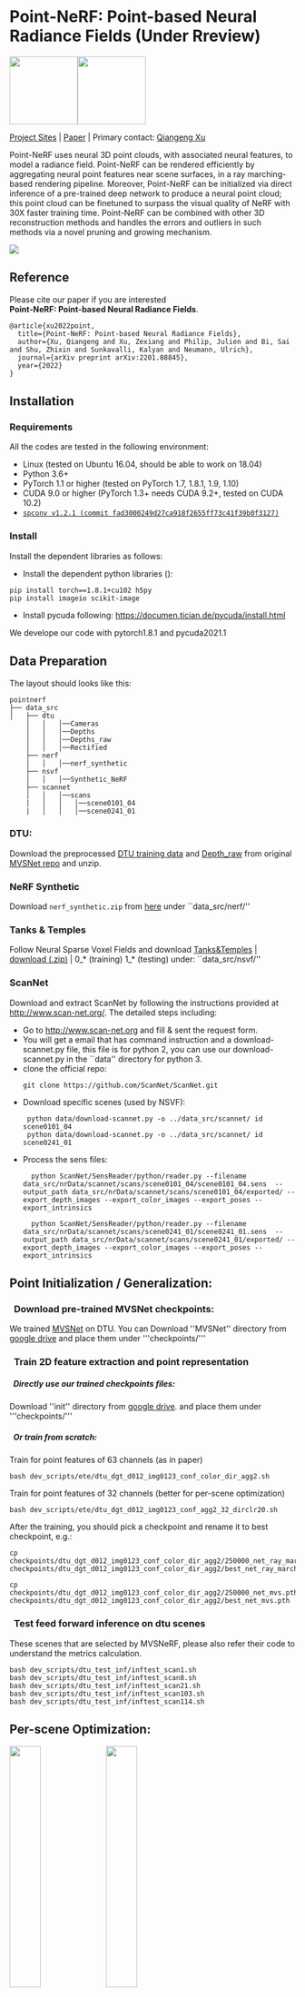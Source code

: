 # Point-NeRF: Point-based Neural Radiance Fields (Under Rreview)
<img src="./images/Adobe-Logos.png" width=120px /><img src="images/USC-Logos.png" width=120px />

[Project Sites](https://xharlie.github.io/projects/project_sites/pointnerf/index.html)
 | [Paper](https://arxiv.org/pdf/2201.08845.pdf) |
Primary contact: [Qiangeng Xu](https://xharlie.github.io/)

Point-NeRF uses neural 3D point clouds, with associated neural features, to model a radiance field. Point-NeRF can be rendered efficiently by aggregating neural point features near scene surfaces, in a ray marching-based rendering pipeline. Moreover, Point-NeRF can be initialized via direct inference of a pre-trained deep network to produce a neural point cloud; this point cloud can be finetuned to surpass the visual quality of NeRF with 30X faster training time. Point-NeRF can be combined with other 3D reconstruction methods and handles the errors and outliers in such methods via a novel pruning and growing mechanism.

<img src="./images/pipeline.png" />

## Reference
Please cite our paper if you are interested   
 <strong>Point-NeRF: Point-based Neural Radiance Fields</strong>.  &nbsp;&nbsp;&nbsp; 
```
@article{xu2022point,
  title={Point-NeRF: Point-based Neural Radiance Fields},
  author={Xu, Qiangeng and Xu, Zexiang and Philip, Julien and Bi, Sai and Shu, Zhixin and Sunkavalli, Kalyan and Neumann, Ulrich},
  journal={arXiv preprint arXiv:2201.08845},
  year={2022}
}
```




## Installation

### Requirements
All the codes are tested in the following environment:
* Linux (tested on Ubuntu 16.04, should be able to work on 18.04)
* Python 3.6+
* PyTorch 1.1 or higher (tested on PyTorch 1.7, 1.8.1, 1.9, 1.10)
* CUDA 9.0 or higher (PyTorch 1.3+ needs CUDA 9.2+, tested on CUDA 10.2)
* [`spconv v1.2.1 (commit fad3000249d27ca918f2655ff73c41f39b0f3127)`](https://github.com/traveller59/spconv/commit/fad3000249d27ca918f2655ff73c41f39b0f3127)


### Install
Install the dependent libraries as follows:

* Install the dependent python libraries (): 
```
pip install torch==1.8.1+cu102 h5py
pip install imageio scikit-image
```
* Install pycuda following:
https://documen.tician.de/pycuda/install.html 

We develope our code with pytorch1.8.1 and pycuda2021.1

## Data Preparation

The layout should looks like this:  
```
pointnerf
├── data_src
│   ├── dtu
    │   │   │──Cameras
    │   │   │──Depths
    │   │   │──Depths_raw
    │   │   │──Rectified
    ├── nerf
    │   │   │──nerf_synthetic
    ├── nsvf
    │   │   │──Synthetic_NeRF
    ├── scannet
    │   │   │──scans 
    |   │   │   │──scene0101_04
    |   │   │   │──scene0241_01
```

### DTU:
Download the preprocessed [DTU training data](https://drive.google.com/file/d/1eDjh-_bxKKnEuz5h-HXS7EDJn59clx6V/view)
and [Depth_raw](https://virutalbuy-public.oss-cn-hangzhou.aliyuncs.com/share/cascade-stereo/CasMVSNet/dtu_data/dtu_train_hr/Depths_raw.zip) from original [MVSNet repo](https://github.com/YoYo000/MVSNet)
and unzip. 


### NeRF Synthetic
Download `nerf_synthetic.zip` from [here](https://drive.google.com/drive/folders/128yBriW1IG_3NJ5Rp7APSTZsJqdJdfc1) under ``data_src/nerf/''


### Tanks & Temples
Follow Neural Sparse Voxel Fields and download [Tanks&Temples](https://www.tanksandtemples.org/) | [download (.zip)](https://dl.fbaipublicfiles.com/nsvf/dataset/TanksAndTemple.zip) | 0_\* (training) 1_\* (testing) under:
``data_src/nsvf/''

### ScanNet
Download and extract ScanNet by following the instructions provided at http://www.scan-net.org/. The detailed steps including:
* Go to http://www.scan-net.org and fill & sent the request form.
* You will get a email that has command instruction and a download-scannet.py file, this file is for python 2, you can use our download-scannet.py in the ``data'' directory for python 3.
* clone the official repo:
    ```
    git clone https://github.com/ScanNet/ScanNet.git
    ```
* Download specific scenes (used by NSVF):
  ```
   python data/download-scannet.py -o ../data_src/scannet/ id scene0101_04 
   python data/download-scannet.py -o ../data_src/scannet/ id scene0241_01
  ```
* Process the sens files:
  ```
    python ScanNet/SensReader/python/reader.py --filename data_src/nrData/scannet/scans/scene0101_04/scene0101_04.sens  --output_path data_src/nrData/scannet/scans/scene0101_04/exported/ --export_depth_images --export_color_images --export_poses --export_intrinsics
    
    python ScanNet/SensReader/python/reader.py --filename data_src/nrData/scannet/scans/scene0241_01/scene0241_01.sens  --output_path data_src/nrData/scannet/scans/scene0241_01/exported/ --export_depth_images --export_color_images --export_poses --export_intrinsics
  ```

## Point Initialization / Generalization:
### &nbsp; Download pre-trained MVSNet checkpoints:
We trained [MVSNet](https://github.com/xy-guo/MVSNet_pytorch) on DTU. You can Download ''MVSNet'' directory from 
[google drive](https://drive.google.com/drive/folders/1xk1GhDhgPk1MrlX8ncfBz5hNMvSa9vS6?usp=sharing)
and place them under '''checkpoints/'''

### &nbsp;  Train 2D feature extraction and point representation
#####  &nbsp; Directly use our trained checkpoints files:
Download ''init'' directory from 
[google drive](https://drive.google.com/drive/folders/1xk1GhDhgPk1MrlX8ncfBz5hNMvSa9vS6?usp=sharing).
and place them under '''checkpoints/'''

##### &nbsp; Or train from scratch:
Train for point features of 63 channels (as in paper) 
```
bash dev_scripts/ete/dtu_dgt_d012_img0123_conf_color_dir_agg2.sh
```
Train for point features of 32 channels (better for per-scene optimization)
```
bash dev_scripts/ete/dtu_dgt_d012_img0123_conf_agg2_32_dirclr20.sh
```
After the training, you should pick a checkpoint and rename it to best checkpoint, e.g.:
```
cp checkpoints/dtu_dgt_d012_img0123_conf_color_dir_agg2/250000_net_ray_marching.pth  checkpoints/dtu_dgt_d012_img0123_conf_color_dir_agg2/best_net_ray_marching.pth

cp checkpoints/dtu_dgt_d012_img0123_conf_color_dir_agg2/250000_net_mvs.pth  checkpoints/dtu_dgt_d012_img0123_conf_color_dir_agg2/best_net_mvs.pth
```
### &nbsp; Test feed forward inference on dtu scenes 
These scenes that are selected by MVSNeRF, please also refer their code to understand the metrics calculation.
```
bash dev_scripts/dtu_test_inf/inftest_scan1.sh
bash dev_scripts/dtu_test_inf/inftest_scan8.sh
bash dev_scripts/dtu_test_inf/inftest_scan21.sh
bash dev_scripts/dtu_test_inf/inftest_scan103.sh
bash dev_scripts/dtu_test_inf/inftest_scan114.sh
```

## Per-scene Optimization:
<img src="https://github.com/Xharlie/xharlie.github.io/raw/master/projects/project_sites/pointnerf/vid/ficus.gif" width="33%" />
<img src="https://github.com/Xharlie/xharlie.github.io/raw/master/projects/project_sites/pointnerf/vid/scene101.gif" width="33%" />
<img src="https://github.com/Xharlie/xharlie.github.io/raw/master/projects/project_sites/pointnerf/vid/truck.gif" width="33%" />

### Download per-scene optimized Point-NeRFs
 You can skip training and download the folders of ''nerfsynth'', ''tanksntemples'' and ''scannet'' here [google drive](https://drive.google.com/drive/folders/1xk1GhDhgPk1MrlX8ncfBz5hNMvSa9vS6?usp=sharing), and place them in ''checkpoints/''.

```
pointnerf
├── checkpoints
│   ├── init
    ├── MVSNet
    ├── nerfsynth
    ├── scannet
    ├── tanksntemples
```

In each scene, we provide initialized point features and network weights ''0_net_ray_marching.pth'', points and weights at 20K steps ''20000_net_ray_marching.pth'' and 200K steps ''200000_net_ray_marching.pth''

### Test the per-scene optimized Point-NeRFs
#### NeRF Synthetics
<details>
  <summary>test scripts</summary>
  
```
    bash dev_scripts/w_n360/chair_test.sh
    bash dev_scripts/w_n360/drums_test.sh
    bash dev_scripts/w_n360/ficus_test.sh
    bash dev_scripts/w_n360/hotdog_test.sh
    bash dev_scripts/w_n360/lego_test.sh
    bash dev_scripts/w_n360/materials_test.sh
    bash dev_scripts/w_n360/mic_test.sh
    bash dev_scripts/w_n360/ship_test.sh
```
</details>


#### ScanNet
<details>
  <summary>test scripts</summary>
  
```
    bash dev_scripts/w_scannet_etf/scane101_test.sh
    bash dev_scripts/w_scannet_etf/scane241_test.sh
```
</details>

#### Tanks & Temples
<details>
  <summary>test scripts</summary>

```
    bash dev_scripts/w_tt_ft/barn_test.sh
    bash dev_scripts/w_tt_ft/caterpillar_test.sh
    bash dev_scripts/w_tt_ft/family_test.sh
    bash dev_scripts/w_tt_ft/ignatius_test.sh
    bash dev_scripts/w_tt_ft/truck_test.sh
```
</details>

### Per-scene optimize from scatch 
Make sure the ''checkpoints'' folder has ''init'' and ''MVSNet''.
The training scripts will start to do initialization if there is no ''.pth'' files in a scene folder. It will start from the last ''.pth'' files until reach the iteration of ''maximum_step''.

#### NeRF Synthetics
<details>
  <summary>train scripts</summary>

```
    bash dev_scripts/w_n360/chair.sh
    bash dev_scripts/w_n360/drums.sh
    bash dev_scripts/w_n360/ficus.sh
    bash dev_scripts/w_n360/hotdog.sh
    bash dev_scripts/w_n360/lego.sh
    bash dev_scripts/w_n360/materials.sh
    bash dev_scripts/w_n360/mic.sh
    bash dev_scripts/w_n360/ship.sh
```
</details>

#### ScanNet
<details>
  <summary>train scripts</summary>

```
    bash dev_scripts/w_scannet_etf/scane101.sh
    bash dev_scripts/w_scannet_etf/scane241.sh
```
</details>

#### Tanks & Temples
<details>
  <summary>train scripts</summary>

```
    bash dev_scripts/w_tt_ft/barn.sh
    bash dev_scripts/w_tt_ft/caterpillar.sh
    bash dev_scripts/w_tt_ft/family.sh
    bash dev_scripts/w_tt_ft/ignatius.sh
    bash dev_scripts/w_tt_ft/truck.sh
```
</details>



## Acknowledgement
Our repo is developed based on [MVSNet](https://github.com/YoYo000/MVSNet),  [NeRF](https://github.com/bmild/nerf), [MVSNeRF](https://github.com/apchenstu/mvsnerf), and [NSVF](https://github.com/facebookresearch/NSVF)

Please also consider citing the corresponding papers. 

The project is conducted collaboratively between Adobe Research and University of Southern California. 

The repo is restricted to academic use only.